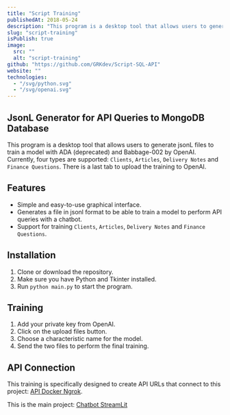 ```yaml
---
title: "Script Training"
publishedAt: 2018-05-24
description: "This program is a desktop tool that allows users to generate jsonL files to train a model with ADA (deprecated) and Babbage-002 by OpenAI. Currently, four types are supported: Clients, Articles, Delivery Notes and Finance Questions. There is a last tab to upload the training to OpenAI."
slug: "script-training"
isPublish: true
image: 
  src: ""
  alt: "script-training"
github: "https://github.com/GRKdev/Script-SQL-API"
website: ""
technologies:
  - "/svg/python.svg"
  - "/svg/openai.svg"
---
```


## JsonL Generator for API Queries to MongoDB Database

This program is a desktop tool that allows users to generate jsonL files to train a model with ADA (deprecated) and Babbage-002 by OpenAI. Currently, four types are supported: `Clients`, `Articles`, `Delivery Notes` and `Finance Questions`.
There is a last tab to upload the training to OpenAI.

## Features

- Simple and easy-to-use graphical interface.
- Generates a file in jsonl format to be able to train a model to perform API queries with a chatbot.
- Support for training `Clients`, `Articles`, `Delivery Notes` and `Finance Questions`.

## Installation

1. Clone or download the repository.
2. Make sure you have Python and Tkinter installed.
3. Run `python main.py` to start the program.

## Training

1. Add your private key from OpenAI.
2. Click on the upload files button.
3. Choose a characteristic name for the model.
4. Send the two files to perform the final training.

## API Connection

This training is specifically designed to create API URLs that connect to this project: [API Docker Ngrok](https://github.com/GRKdev/api-docker-ngrok).

This is the main project: [Chatbot StreamLit](https://github.com/GRKdev/StreamLit-Api)
